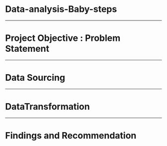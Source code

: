 # Data-analysis-Baby-steps


----
# Project Objective : Problem Statement


----
# Data Sourcing



---
# DataTransformation


----
# Findings and Recommendation
